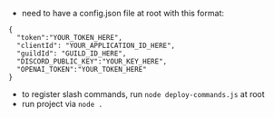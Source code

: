 - need to have a config.json file at root with this format:
```
{
  "token":"YOUR_TOKEN_HERE",
  "clientId": "YOUR_APPLICATION_ID_HERE",
  "guildId": "GUILD_ID_HERE",
  "DISCORD_PUBLIC_KEY":"YOUR_KEY_HERE",
  "OPENAI_TOKEN":"YOUR_TOKEN_HERE"
}
  ```
- to register slash commands, run `node deploy-commands.js` at root
- run project via `node .`
